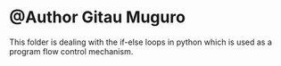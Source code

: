 # @Author Gitau Muguro
This folder is dealing with the if-else loops in python which is used
as a program flow control mechanism.
